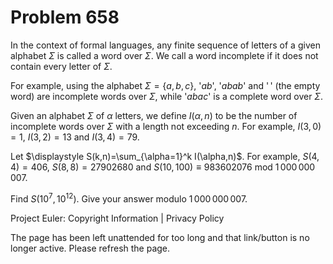 #   Problem 658

   In the context of formal languages, any finite sequence of letters of a
   given alphabet $\Sigma$ is called a word over $\Sigma$. We call a word
   incomplete if it does not contain every letter of $\Sigma$.

   For example, using the alphabet $\Sigma=\{ a, b, c\}$, '$ab$', '$abab$'
   and '$\,$' (the empty word) are incomplete words over $\Sigma$, while
   '$abac$' is a complete word over $\Sigma$.

   Given an alphabet $\Sigma$ of $\alpha$ letters, we define $I(\alpha,n)$ to
   be the number of incomplete words over $\Sigma$ with a length not
   exceeding $n$.
   For example, $I(3,0)=1$, $I(3,2)=13$ and $I(3,4)=79$.

   Let $\displaystyle S(k,n)=\sum_{\alpha=1}^k I(\alpha,n)$.
   For example, $S(4,4)=406$, $S(8,8)=27902680$ and $S (10,100) \equiv
   983602076 \text { mod } 1\,000\,000\,007$.

   Find $S(10^7,10^{12})$. Give your answer modulo $1\,000\,000\,007$.

   Project Euler: Copyright Information | Privacy Policy

   The page has been left unattended for too long and that link/button is no
   longer active. Please refresh the page.
